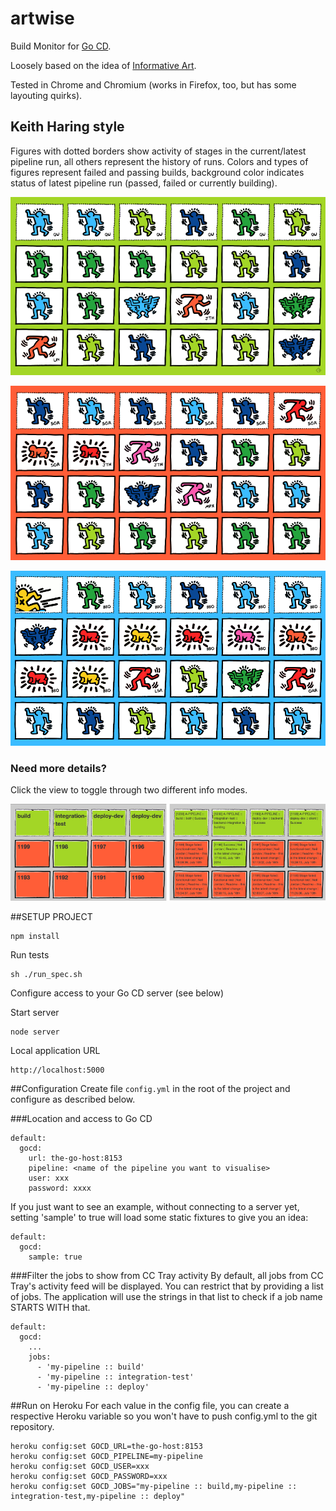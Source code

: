 artwise
=======

Build Monitor for [Go CD](http://go.cd).

Loosely based on the idea of [Informative Art](http://www.cse.chalmers.se/research/group/idc/ituniv/kurser/07/idproj/papers/p103-redstrom.pdf).

Tested in Chrome and Chromium (works in Firefox, too, but has some layouting quirks).

## Keith Haring style

Figures with dotted borders show activity of stages in the current/latest pipeline run, all others represent
the history of runs. Colors and types of figures represent failed and passing builds, background color indicates status
of latest pipeline run (passed, failed or currently building).


![All passing](designs/haring/sample_passed.png?raw=true "All good")

![Failure](designs/haring/sample_failed.png?raw=true "Failure")

![Building](designs/haring/sample_building.png?raw=true "Currently building")

### Need more details?

Click the view to toggle through two different info modes.

![Info modes](designs/haring/info_modes.png?raw=true "Info modes")

##SETUP PROJECT
```
npm install
```

Run tests
```
sh ./run_spec.sh
```

Configure access to your Go CD server (see below)

Start server
```
node server
```

Local application URL
```
http://localhost:5000
```

##Configuration
Create file `config.yml` in the root of the project and configure as described below.

###Location and access to Go CD
```
default:
  gocd:
    url: the-go-host:8153
    pipeline: <name of the pipeline you want to visualise>
    user: xxx
    password: xxxx
```

If you just want to see an example, without connecting to a server yet, setting 'sample' to true will load some static fixtures to give you an idea:
```
default:
  gocd:
    sample: true
```

###Filter the jobs to show from CC Tray activity
By default, all jobs from CC Tray's activity feed will be displayed. You can restrict that by providing a list of jobs. The application will use the strings in that list to check if a job name STARTS WITH that.
```
default:
  gocd:
    ...
    jobs:
      - 'my-pipeline :: build'
      - 'my-pipeline :: integration-test'
      - 'my-pipeline :: deploy'
```

##Run on Heroku
For each value in the config file, you can create a respective Heroku variable so you won't have to push config.yml to the git repository.

```
heroku config:set GOCD_URL=the-go-host:8153
heroku config:set GOCD_PIPELINE=my-pipeline
heroku config:set GOCD_USER=xxx
heroku config:set GOCD_PASSWORD=xxx
heroku config:set GOCD_JOBS="my-pipeline :: build,my-pipeline :: integration-test,my-pipeline :: deploy"
```
